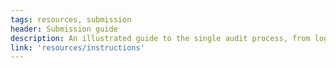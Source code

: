 ```yaml
---
tags: resources, submission
header: Submission guide
description: An illustrated guide to the single audit process, from login to final submission.
link: 'resources/instructions'
---
```

